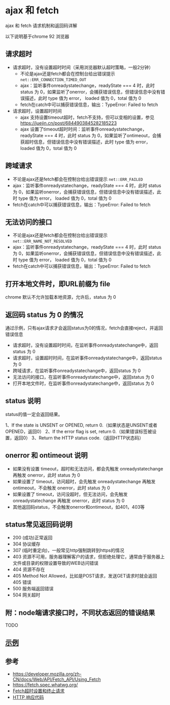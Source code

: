 # ajax 和 fetch

ajax 和 fetch 请求机制和返回码详解

以下说明基于chrome 92 浏览器

## 请求超时

* 请求超时，没有设置超时时间（采用浏览器默认超时策略，一般2分钟）
  * 不论是ajax还是fetch都会在控制台给出错误提示 ```net::ERR_CONNECTION_TIMED_OUT```
  * ajax：监听事件onreadystatechange，readyState === 4 时，此时 status 为 0，如果监听了onerror，会捕获错误信息，但错误信息中没有错误描述，此时 type 值为 error， loaded 值为 0，total 值为 0
  * fetch在catch中可以捕获错误信息，输出：TypeError: Failed to fetch
* 请求超时，设置超时时间
  * ajax 支持设置timeout超时，fetch不支持，但可以变相的设置，参见 <https://juejin.cn/post/6844903845282185223>
  * ajax 设置了timeout超时时间：监听事件onreadystatechange，readyState === 4 时，此时 status 为 0，如果监听了ontimeout，会捕获超时信息，但错误信息中没有错误描述，此时 type 值为 error， loaded 值为 0，total 值为 0

## 跨域请求

* 不论是ajax还是fetch都会在控制台给出错误提示 ```net::ERR_FAILED```
* ajax：监听事件onreadystatechange，readyState === 4 时，此时 status 为 0，如果监听onerror，会捕获错误信息，但错误信息中没有错误描述，此时 type 值为 error， loaded 值为 0，total 值为 0
* fetch在catch中可以捕获错误信息，输出：TypeError: Failed to fetch

## 无法访问的接口

* 不论是ajax还是fetch都会在控制台给出错误提示 ```net::ERR_NAME_NOT_RESOLVED```
* ajax：监听事件onreadystatechange，readyState === 4 时，此时 status 为 0，如果监听onerror，会捕获错误信息，但错误信息中没有错误描述，此时 type 值为 error， loaded 值为 0，total 值为 0
* fetch在catch中可以捕获错误信息，输出：TypeError: Failed to fetch

## 打开本地文件时，即URL前缀为 file

chrome 默认不允许加载本地资源，允许后，status 为 0

## 返回码 status 为 0 的情况

通过示例，只有ajax请求才会返回status为0的情况，fetch会直接reject，并返回错误信息

* 请求超时，没有设置超时时间，在监听事件onreadystatechange中，返回status 为 0
* 请求超时，设置超时时间，在监听事件onreadystatechange中，返回status 为 0
* 跨域请求，在监听事件onreadystatechange中，返回status 为 0
* 无法访问的接口，在监听事件onreadystatechange中，返回status 为 0
* 打开本地文件时，在监听事件onreadystatechange中，返回status 为 0

## status 说明

status的值一定会返回结果。

1、If the state is UNSENT or OPENED, return 0.（如果状态是UNSENT或者OPENED，返回0）
2、If the error flag is set, return 0.（如果错误标签被设置，返回0）
3、Return the HTTP status code.（返回HTTP状态码）

## onerror 和 ontimeout 说明

* 如果没有设置 timeout，超时和无法访问，都会先触发 onreadystatechange 再触发 onerror，此时 status 为 0
* 如果设置了 timeout，访问超时，会先触发 onreadystatechange 再触发 ontimeout，不会触发 onerror，此时 status 为 0
* 如果设置了 timeout，访问没超时，但无法访问，会先触发 onreadystatechange 再触发 onerror，此时 status 为 0
* 其他返回码status，不会触发onerror和ontimeout，如401，403等

## status常见返回码说明

* 200 (成功)正常返回
* 304 协议缓存
* 307 (临时重定向)，一般常见http强制跳转到https的情况
* 403 资源不可用，服务器理解客户的请求，但拒绝处理它，通常由于服务器上文件或目录的权限设置导致的WEB访问错误
* 404 资源不存在
* 405 Method Not Allowed，比如是POST请求，发送GET请求时就会返回 405 错误
* 500 服务端返回错误
* 504 网关超时

## 附：node端请求接口时，不同状态返回的错误结果

  TODO

## [示例](/examples/ajax-fetch.html)

## 参考

* <https://developer.mozilla.org/zh-CN/docs/Web/API/Fetch_API/Using_Fetch>
* <https://fetch.spec.whatwg.org/>
* [Fetch超时设置和终止请求](https://juejin.cn/post/6844903845282185223)
* [HTTP 响应代码](https://developer.mozilla.org/zh-CN/docs/Web/HTTP/Status)
